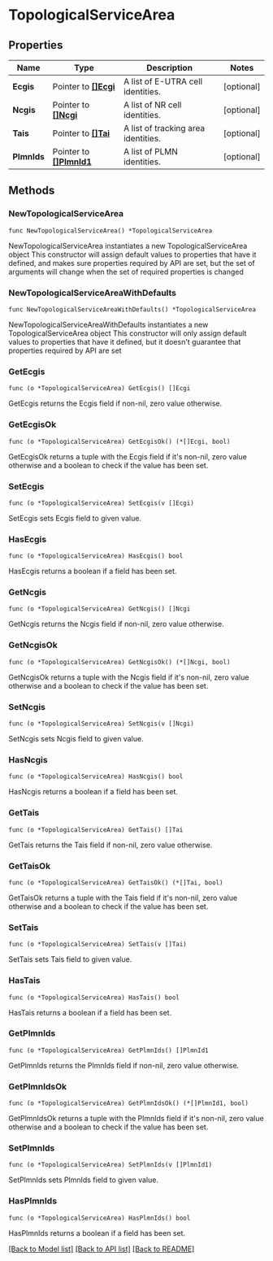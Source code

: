 # TopologicalServiceArea

## Properties

Name | Type | Description | Notes
------------ | ------------- | ------------- | -------------
**Ecgis** | Pointer to [**[]Ecgi**](Ecgi.md) | A list of E-UTRA cell identities. | [optional] 
**Ncgis** | Pointer to [**[]Ncgi**](Ncgi.md) | A list of NR cell identities. | [optional] 
**Tais** | Pointer to [**[]Tai**](Tai.md) | A list of tracking area identities. | [optional] 
**PlmnIds** | Pointer to [**[]PlmnId1**](PlmnId1.md) | A list of PLMN identities. | [optional] 

## Methods

### NewTopologicalServiceArea

`func NewTopologicalServiceArea() *TopologicalServiceArea`

NewTopologicalServiceArea instantiates a new TopologicalServiceArea object
This constructor will assign default values to properties that have it defined,
and makes sure properties required by API are set, but the set of arguments
will change when the set of required properties is changed

### NewTopologicalServiceAreaWithDefaults

`func NewTopologicalServiceAreaWithDefaults() *TopologicalServiceArea`

NewTopologicalServiceAreaWithDefaults instantiates a new TopologicalServiceArea object
This constructor will only assign default values to properties that have it defined,
but it doesn't guarantee that properties required by API are set

### GetEcgis

`func (o *TopologicalServiceArea) GetEcgis() []Ecgi`

GetEcgis returns the Ecgis field if non-nil, zero value otherwise.

### GetEcgisOk

`func (o *TopologicalServiceArea) GetEcgisOk() (*[]Ecgi, bool)`

GetEcgisOk returns a tuple with the Ecgis field if it's non-nil, zero value otherwise
and a boolean to check if the value has been set.

### SetEcgis

`func (o *TopologicalServiceArea) SetEcgis(v []Ecgi)`

SetEcgis sets Ecgis field to given value.

### HasEcgis

`func (o *TopologicalServiceArea) HasEcgis() bool`

HasEcgis returns a boolean if a field has been set.

### GetNcgis

`func (o *TopologicalServiceArea) GetNcgis() []Ncgi`

GetNcgis returns the Ncgis field if non-nil, zero value otherwise.

### GetNcgisOk

`func (o *TopologicalServiceArea) GetNcgisOk() (*[]Ncgi, bool)`

GetNcgisOk returns a tuple with the Ncgis field if it's non-nil, zero value otherwise
and a boolean to check if the value has been set.

### SetNcgis

`func (o *TopologicalServiceArea) SetNcgis(v []Ncgi)`

SetNcgis sets Ncgis field to given value.

### HasNcgis

`func (o *TopologicalServiceArea) HasNcgis() bool`

HasNcgis returns a boolean if a field has been set.

### GetTais

`func (o *TopologicalServiceArea) GetTais() []Tai`

GetTais returns the Tais field if non-nil, zero value otherwise.

### GetTaisOk

`func (o *TopologicalServiceArea) GetTaisOk() (*[]Tai, bool)`

GetTaisOk returns a tuple with the Tais field if it's non-nil, zero value otherwise
and a boolean to check if the value has been set.

### SetTais

`func (o *TopologicalServiceArea) SetTais(v []Tai)`

SetTais sets Tais field to given value.

### HasTais

`func (o *TopologicalServiceArea) HasTais() bool`

HasTais returns a boolean if a field has been set.

### GetPlmnIds

`func (o *TopologicalServiceArea) GetPlmnIds() []PlmnId1`

GetPlmnIds returns the PlmnIds field if non-nil, zero value otherwise.

### GetPlmnIdsOk

`func (o *TopologicalServiceArea) GetPlmnIdsOk() (*[]PlmnId1, bool)`

GetPlmnIdsOk returns a tuple with the PlmnIds field if it's non-nil, zero value otherwise
and a boolean to check if the value has been set.

### SetPlmnIds

`func (o *TopologicalServiceArea) SetPlmnIds(v []PlmnId1)`

SetPlmnIds sets PlmnIds field to given value.

### HasPlmnIds

`func (o *TopologicalServiceArea) HasPlmnIds() bool`

HasPlmnIds returns a boolean if a field has been set.


[[Back to Model list]](../README.md#documentation-for-models) [[Back to API list]](../README.md#documentation-for-api-endpoints) [[Back to README]](../README.md)


